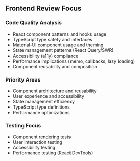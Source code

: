 ## Frontend Review Focus

### Code Quality Analysis
- React component patterns and hooks usage
- TypeScript type safety and interfaces  
- Material-UI component usage and theming
- State management patterns (React Query/SWR)
- Accessibility (a11y) compliance
- Performance implications (memo, callbacks, lazy loading)
- Component reusability and composition

### Priority Areas
- Component architecture and reusability
- User experience and accessibility
- State management efficiency
- TypeScript type definitions
- Performance optimizations

### Testing Focus
- Component rendering tests
- User interaction testing
- Accessibility testing
- Performance testing (React DevTools)